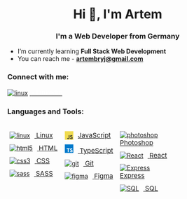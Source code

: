 <h1 align="center">Hi 👋, I'm Artem</h1>
<h3 align="center">I'm a Web Developer from Germany</h3>

- I’m currently learning **Full Stack Web Development**
- You can reach me - **artembryj@gmail.com**

<h3 align="left">Connect with me:</h3>
<p align="left">
  <a 
    href="https://linkedin.com/in/artem-brui-563252288" 
    target="blank">
    <img 
      src="https://raw.githubusercontent.com/rahuldkjain/github-profile-readme-generator/master/src/images/icons/Social/linked-in-alt.svg" 
      alt="linux" 
      width="20" 
      height="20"
      style="margin-right: 4px;"/>
    <span style="color: white; font-size: 15px;">- Linkedin</span>
  </a>
</p>

<h3 align="left">Languages and Tools:</h3>
<div  style="display: flex;">
  <p align="left" style="width: 25%; display: flex; flex-direction: column;">
    <a 
      href="https://www.linux.org/" 
      target="_blank" 
      rel="noreferrer" 
      style="margin: 5px;">
        <img 
        src="https://thumbs.dreamstime.com/b/computer-illustration-linux-tux-as-logo-illustration-isolated-white-background-tux-penguin-character-258590115.jpg" 
        alt="linux" 
        width="20" 
        height="20"
        style="margin-right: 10px;"/>
      <span style="font-size: 15px; margin-right: 5px;">Linux</span>
    </a>
    <a 
      href="https://www.w3.org/html/" 
      target="_blank" 
      rel="noreferrer" 
      style="margin: 5px;">
        <img 
          src="https://static.vecteezy.com/system/resources/previews/001/416/705/non_2x/html5-emblem-orange-shield-and-white-text-vector.jpg" 
          alt="html5" 
          width="20" 
          height="20"
        style="margin-right: 10px;"/>
        <span style="font-size: 15px; margin-right: 5px;">HTML</span>
    </a>
    <a 
      href="https://www.w3schools.com/css/" 
      target="_blank" 
      rel="noreferrer" 
      style="margin: 5px;">
        <img 
          src="https://play-lh.googleusercontent.com/RTAZb9E639F4JBcuBRTPEk9_92I-kaKgBMw4LFxTGhdCQeqWukXh74rTngbQpBVGxqo" 
          alt="css3" 
          width="20" 
          height="20"
          style="margin-right: 10px;"/>
        <span style="font-size: 15px; margin-right: 5px;">CSS</span>
    </a>
    <a 
      href="https://sass-lang.com" 
      target="_blank" 
      rel="noreferrer" 
      style="margin: 5px;">
        <img 
          src="https://ih1.redbubble.net/image.329531972.1942/st,small,507x507-pad,600x600,f8f8f8.u1.jpg" 
          alt="sass" 
          width="20" 
          height="20"
          style="margin-right: 10px;"/>
        <span style="font-size: 15px; margin-right: 5px;">SASS</span>
    </a>  
  </p>
  
  <p align="left" style="width: 25%; display: flex; flex-direction: column;">
    <a 
      href="https://developer.mozilla.org/en-US/docs/Web/JavaScript" 
      target="_blank" 
      rel="noreferrer" 
      style="margin: 5px; display: flex">
        <img 
          src="https://raw.githubusercontent.com/devicons/devicon/master/icons/javascript/javascript-original.svg" 
          alt="javascript" 
          width="20" 
          height="20"
          style="margin-right: 10px;"/>
        <span style="font-size: 15px;">JavaScript</span>
    </a>
    <a 
      href="https://www.typescriptlang.org/" 
      target="_blank" 
      rel="noreferrer" 
      style="margin: 5px;">
        <img 
          src="https://raw.githubusercontent.com/devicons/devicon/master/icons/typescript/typescript-original.svg" 
          alt="typescript" 
          width="20" 
          height="20"
          style="margin-right: 10px;"/>
        <span style="font-size: 15px; margin-right: 5px;">TypeScript</span>
    </a>
    <a 
      href="https://git-scm.com/" 
      target="_blank" 
      rel="noreferrer" 
      style="margin: 5px;">
        <img 
          src="https://git-scm.com/images/logos/logomark-orange@2x.png" 
          alt="git" 
          width="20" 
          height="20"
          style="margin-right: 10px;"/>
        <span style="font-size: 15px; margin-right: 5px;">Git</span>
    </a>
    <a 
      href="https://www.figma.com/" 
      target="_blank" 
      rel="noreferrer" 
      style="margin: 5px;">
        <img 
          src="https://encrypted-tbn0.gstatic.com/images?q=tbn:ANd9GcRKgl7wpiJVouzQ_6Jgf4zGvIN4uiRsOYOcbQ&s" 
          alt="figma" 
          width="20" 
          height="20"
          style="margin-right: 10px;"/>
        <span style="font-size: 15px; margin-right: 5px;">Figma</span>
    </a>
  </p>
  
  <p align="left" style="width: 25%; display: flex; flex-direction: column;">
    <a 
      href="https://www.photoshop.com/en" 
      target="_blank" 
      rel="noreferrer"
      style="margin: 5px;">
      <img 
        src="https://image.similarpng.com/very-thumbnail/2020/06/Logo-Adobe-Photoshop-CC-Vector-PNG.png" 
        alt="photoshop" 
        width="20" 
        height="20"
          style="margin-right: 10px;"/>
      <span style="font-size: 15px; margin-right: 5px;">Photoshop</span>
    </a>
    <a href="https://react.dev/" 
      target="_blank"
      style="margin: 5px;"
      rel="noreferrer">
      <img 
        src="https://encrypted-tbn0.gstatic.com/images?q=tbn:ANd9GcTqAr2NU7tqiXwVISV8H_zDTdzFk6CM_RF2DA&s" 
        alt="React"
        width="20" 
        height="20"
          style="margin-right: 10px;"/>
      <span style="font-size: 15px; margin-right: 5px;">React</span>
    </a>
    <a href="https://expressjs.com/" 
      target="_blank"
      style="margin: 5px;"
      rel="noreferrer">
      <img 
        src="https://ajeetchaulagain.com/static/7cb4af597964b0911fe71cb2f8148d64/87351/express-js.png" 
        alt="Express"
        width="20" 
        height="20"
          style="margin-right: 10px;"/>
      <span style="font-size: 15px; margin-right: 5px;">Express</span>
    </a>
    <a href="#" 
      target="_blank"
      style="margin: 5px;"
      rel="noreferrer">
      <img 
        src="https://encrypted-tbn0.gstatic.com/images?q=tbn:ANd9GcSSGcnD9w4iAUeuaR7Gt-0XDyWK7PwuRrbWWQ&s" 
        alt="SQL"
        width="20" 
        height="20"
          style="margin-right: 10px;"/>
      <span style="font-size: 15px; margin-right: 5px;">SQL</span>
    </a>
  </p>

  <p align="left" style="width: 25%; display: flex; flex-direction: column;">
   </p>
</div>
